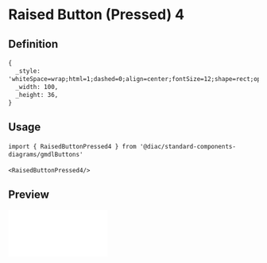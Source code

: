# Raised Button (Pressed) 4

## Definition

```
{
  _style: 'whiteSpace=wrap;html=1;dashed=0;align=center;fontSize=12;shape=rect;opacity=26;strokeColor=none;fontStyle=1;opacity=12;fontColor=#BDBDBD;shadow=0;',
  _width: 100,
  _height: 36,
}
```

## Usage

```
import { RaisedButtonPressed4 } from '@diac/standard-components-diagrams/gmdlButtons'

<RaisedButtonPressed4/>
```

## Preview

<img src="./raised-button-pressed-4.png" width="200"/>
